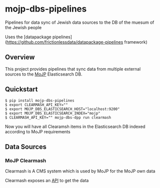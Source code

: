 # mojp-dbs-pipelines

Pipelines for data sync of Jewish data sources to the DB of the muesum of the Jewish people

Uses the [datapackage pipelines](https://github.com/frictionlessdata/datapackage-pipelines framework)

## Overview

This project provides pipelines that sync data from multiple external sources to the [MoJP](http://dbs.bh.org.il/) Elasticsearch DB.

## Quickstart
```
$ pip install mojp-dbs-pipelines
$ export CLEARMASH_API_KEY=""
$ export MOJP_DBS_ELASTICSEARCH_HOST="localhost:9200"
$ export MOJP_DBS_ELASTICSEARCH_INDEX="mojp"
$ CLEARMASH_API_KEY="" mojp-dbs-dpp run clearmash
```
Now you will have all Clearamsh items in the Elasticsearch DB indexed according to MoJP requirements

## Data Sources

### MoJP Clearmash

Clearmash is A CMS system which is used by MoJP for the MoJP own data

Clearmash exposes an [API](https://bh.clearmash.com/API/V5/Services/) to get the data
